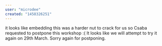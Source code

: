 ```yaml
---
user: "microdee"
created: "1458326251"
---
```


it looks like embedding this was a harder nut to crack for us so Csaba requested to postpone this workshop :( It looks like we will attempt to try it again on 29th March.
Sorry again for postponing.

